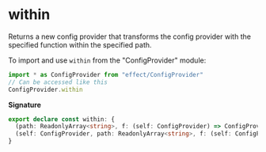 # within

Returns a new config provider that transforms the config provider with the
specified function within the specified path.

To import and use `within` from the "ConfigProvider" module:

```ts
import * as ConfigProvider from "effect/ConfigProvider"
// Can be accessed like this
ConfigProvider.within
```

**Signature**

```ts
export declare const within: {
  (path: ReadonlyArray<string>, f: (self: ConfigProvider) => ConfigProvider): (self: ConfigProvider) => ConfigProvider
  (self: ConfigProvider, path: ReadonlyArray<string>, f: (self: ConfigProvider) => ConfigProvider): ConfigProvider
}
```
